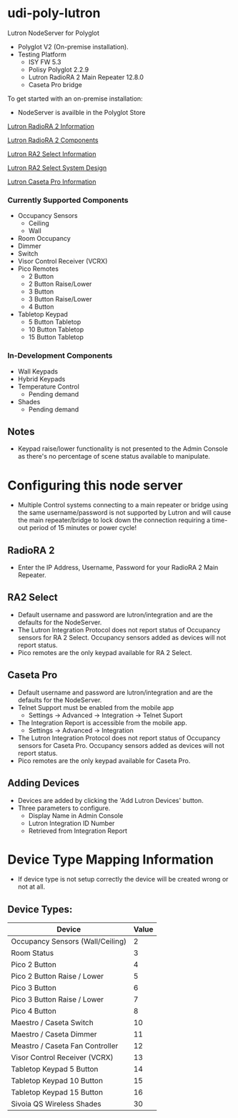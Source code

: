 # udi-poly-lutron

Lutron NodeServer for Polyglot

- Polyglot V2 (On-premise installation).
- Testing Platform
    - ISY FW 5.3
    - Polisy Polyglot 2.2.9
    - Lutron RadioRA 2 Main Repeater 12.8.0
    - Caseta Pro bridge

To get started with an on-premise installation: 
- NodeServer is availble in the Polyglot Store

[Lutron RadioRA 2 Information](https://www.lutron.com/en-US/Products/Pages/WholeHomeSystems/RadioRA2/Overview.aspx)

[Lutron RadioRA 2 Components](https://www.lutron.com/en-US/Products/Pages/WholeHomeSystems/RadioRA2/Components.aspx)

[Lutron RA2 Select Information](https://www.lutron.com/en-US/Products/Pages/WholeHomeSystems/RA2Select/Overview.aspx)

[Lutron RA2 Select System Design](https://www.lutron.com/en-US/Products/Pages/WholeHomeSystems/RA2Select/Components.aspx)

[Lutron Caseta Pro Information](https://www.casetawireless.com/proproducts)

### Currently Supported Components
- Occupancy Sensors
    - Ceiling
    - Wall
- Room Occupancy
- Dimmer
- Switch
- Visor Control Receiver (VCRX)
- Pico Remotes
    - 2 Button
    - 2 Button Raise/Lower
    - 3 Button
    - 3 Button Raise/Lower
    - 4 Button
- Tabletop Keypad
    - 5 Button Tabletop
    - 10 Button Tabletop
    - 15 Button Tabletop

### In-Development Components
- Wall Keypads
- Hybrid Keypads
- Temperature Control
    - Pending demand
- Shades
    - Pending demand

## Notes
- Keypad raise/lower functionality is not presented to the Admin Console as there's no percentage of scene status available to manipulate.

# Configuring this node server
- Multiple Control systems connecting to a main repeater or bridge using the same username/password is not supported by Lutron and will cause the main repeater/bridge to lock down the connection requiring a time-out period of 15 minutes or power cycle!

## RadioRA 2
- Enter the IP Address, Username, Password for your RadioRA 2 Main Repeater.

## RA2 Select
- Default username and password are lutron/integration and are the defaults for the NodeServer.
- The Lutron Integration Protocol does not report status of Occupancy sensors for RA 2 Select.  Occupancy sensors added as devices will not report status.
- Pico remotes are the only keypad available for RA 2 Select.

## Caseta Pro
- Default username and password are lutron/integration and are the defaults for the NodeServer.
- Telnet Support must be enabled from the mobile app
  - Settings -> Advanced -> Integration -> Telnet Suport
- The Integration Report is accessible from the mobile app.
  - Settings -> Advanced -> Integration
- The Lutron Integration Protocol does not report status of Occupancy sensors for Caseta Pro.  Occupancy sensors added as devices will not report status.
- Pico remotes are the only keypad available for Caseta Pro.

## Adding Devices
- Devices are added by clicking the 'Add Lutron Devices' button.
- Three parameters to configure.
  - Display Name in Admin Console
  - Lutron Integration ID Number
  - Retrieved from Integration Report

# Device Type Mapping Information
- If device type is not setup correctly the device will be created wrong or not at all.

## Device Types:
| Device    | Value |
|-----------|-------|
| Occupancy Sensors (Wall/Ceiling)  | 2 |
| Room Status                       | 3 |
| Pico 2 Button                     | 4 |
| Pico 2 Button Raise / Lower       | 5 |
| Pico 3 Button                     | 6 |
| Pico 3 Button Raise / Lower       | 7 |
| Pico 4 Button                     | 8 |
| Maestro / Caseta Switch           | 10 |
| Maestro / Caseta Dimmer           | 11 |
| Meastro / Caseta Fan Controller   | 12 |
| Visor Control Receiver (VCRX)     | 13 |
| Tabletop Keypad 5 Button          | 14 |
| Tabletop Keypad 10 Button         | 15 |
| Tabletop Keypad 15 Button         | 16 |
| Sivoia QS Wireless Shades         | 30 |
